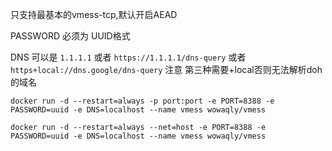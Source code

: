 只支持最基本的vmess-tcp,默认开启AEAD

PASSWORD 必须为 UUID格式

DNS 可以是 ```1.1.1.1``` 或者 ```https://1.1.1.1/dns-query``` 或者 ```https+local://dns.google/dns-query``` 注意 第三种需要+local否则无法解析doh的域名

```shell
docker run -d --restart=always -p port:port -e PORT=8388 -e PASSWORD=uuid -e DNS=localhost --name vmess wowaqly/vmess
```
```shell
docker run -d --restart=always --net=host -e PORT=8388 -e PASSWORD=uuid -e DNS=localhost --name vmess wowaqly/vmess
```
